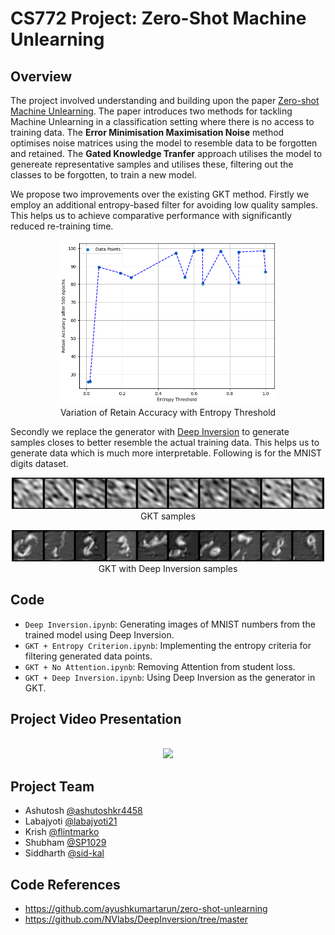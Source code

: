 # CS772 Project: Zero-Shot Machine Unlearning

## Overview
The project involved understanding and building upon the paper [Zero-shot Machine Unlearning](https://arxiv.org/abs/2201.05629). The paper introduces two methods for tackling Machine Unlearning in a classification setting where there is no access to training data. The **Error Minimisation Maximisation Noise** method optimises noise matrices using the model to resemble data to be forgotten and retained. The **Gated Knowledge Tranfer** approach utilises the model to genereate representative samples and utilises these, filtering out the classes to be forgotten, to train a new model.

We propose two improvements over the existing GKT method. Firstly we employ an additional entropy-based filter for avoiding low quality samples. This helps us to achieve comparative performance with significantly reduced re-training time. 

<p align="center">
  <img src="images/entropy.png" width='350' text-align='center'><br>
  Variation of Retain Accuracy with Entropy Threshold
</p>

Secondly we replace the generator with [Deep Inversion](https://arxiv.org/pdf/1912.08795) to generate samples closes to better resemble the actual training data. This helps us to generate data which is much more interpretable. Following is for the MNIST digits dataset.

<p align="center">
  <img src="images/gkt_generated.png" width='500' text-align='center'><br>
  GKT samples
</p>

<p align="center">
  <img src="images/gkt_with_deep_generated.png" width='500' text-align='center'><br>
  GKT with Deep Inversion samples
</p>

## Code
  - `Deep Inversion.ipynb`: Generating images of MNIST numbers from the trained model using Deep Inversion.
  - `GKT + Entropy Criterion.ipynb`: Implementing the entropy criteria for filtering generated data points.
  - `GKT + No Attention.ipynb`: Removing Attention from student loss.
  - `GKT + Deep Inversion.ipynb`: Using Deep Inversion as the generator in GKT.

## Project Video Presentation
<p align="center">
  <br>
  <a href="https://www.youtube.com/watch?v=iPIpb0F5-kU">
  <img src="https://img.youtube.com/vi/iPIpb0F5-kU/0.jpg" width='350' text-align='center'>
  </a>
</p>

## Project Team
- Ashutosh [@ashutoshkr4458](https://github.com/ashutoshkr4458)
- Labajyoti [@labajyoti21](https://github.com/labajyoti21)
- Krish [@flintmarko](https://github.com/flintmarko)
- Shubham [@SP1029](https://github.com/SP1029)
- Siddharth [@sid-kal](https://github.com/sid-kal)

## Code References
- https://github.com/ayushkumartarun/zero-shot-unlearning
- https://github.com/NVlabs/DeepInversion/tree/master
